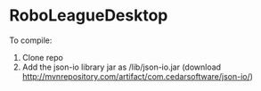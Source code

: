 RoboLeagueDesktop
=================

To compile:
1. Clone repo
2. Add the json-io library jar as /lib/json-io.jar (download http://mvnrepository.com/artifact/com.cedarsoftware/json-io/)
